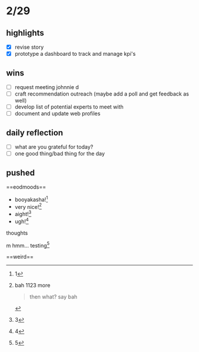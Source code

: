 # 2/29

## highlights
- [x] revise story
- [x] prototype a dashboard to track and manage kpi's

## wins
- [ ] request  meeting johnnie d
- [ ] craft recommendation outreach (maybe add a poll and get feedback as well)
- [ ] develop list of potential experts to meet with
- [ ] document and update web profiles

## daily reflection
- [ ] what are you grateful for today?
- [ ] one good thing/bad thing for the day

## pushed


==eodmoods== 

- booyakasha![^1]
- very nice![^2]
- aight![^3]
- ugh![^4]

thoughts

m
hmm... 
testing[^5]

==weird==



 [^1]: 1
 [^2]: 
 	bah 1123 
 	more 
 	> then what?
 	> say bah
 [^3]: 3
 [^4]: 4
 [^5]: 5